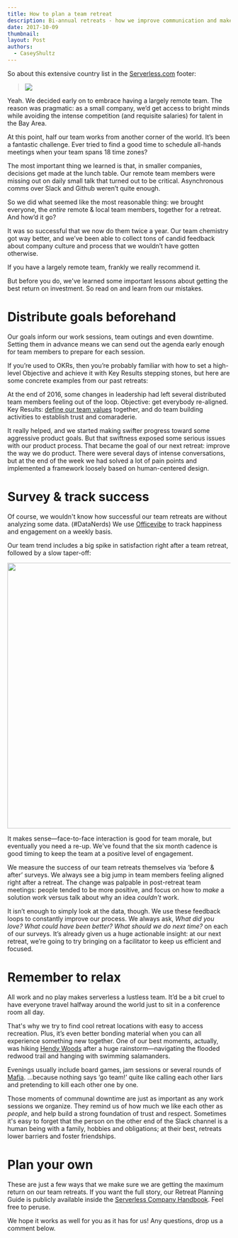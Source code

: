 ```yaml
---
title: How to plan a team retreat
description: Bi-annual retreats - how we improve communication and make remote teams work.
date: 2017-10-09
thumbnail: 
layout: Post
authors:
  - CaseyShultz
---
```


So about this extensive country list in the [Serverless.com](serverless.com) footer:

> <img src="https://s3-us-west-2.amazonaws.com/assets.blog.serverless.com/team-retreat/made-with-love.png">

Yeah. We decided early on to embrace having a largely remote team. The reason was pragmatic: as a small company, we’d get access to bright minds while avoiding the intense competition (and requisite salaries) for talent in the Bay Area.

At this point, half our team works from another corner of the world. It’s been a fantastic challenge. Ever tried to find a good time to schedule all-hands meetings when your team spans 18 time zones?

The most important thing we learned is that, in smaller companies, decisions get made at the lunch table. Our remote team members were missing out on daily small talk that turned out to be critical. Asynchronous comms over Slack and Github weren’t quite enough. 

So we did what seemed like the most reasonable thing: we brought everyone, the *entire* remote & local team members, together for a retreat. And how’d it go?

It was so successful that we now do them twice a year. Our team chemistry got way better, and we’ve been able to collect tons of candid feedback about company culture and process that we wouldn’t have gotten otherwise.

If you have a largely remote team, frankly we really recommend it. 

But before you do, we've learned some important lessons about getting the best return on investment. So read on and learn from our mistakes.

# Distribute goals beforehand

Our goals inform our work sessions, team outings and even downtime. Setting them in advance means we can send out the agenda early enough for team members to prepare for each session.

If you’re used to OKRs, then you’re probably familiar with how to set a high-level Objective and achieve it with Key Results stepping stones, but here are some concrete examples from our past retreats:

At the end of 2016, some changes in leadership had left several distributed team members feeling out of the loop. Objective: get everybody re-aligned. Key Results: [define our team values](https://serverless.com/blog/how-serverless-defined-its-team-culture/) together, and do team building activities to establish trust and comaraderie.

It really helped, and we started making swifter progress toward some aggressive product goals. But that swiftness exposed some serious issues with our product process. That became the goal of our next retreat: improve the way we do product. There were several days of intense conversations, but at the end of the week we had solved a lot of pain points and implemented a framework loosely based on human-centered design.

# Survey & track success

Of course, we wouldn't know how successful our team retreats are without analyzing some data. (#DataNerds) We use [Officevibe](https://www.officevibe.com/) to track happiness and engagement on a weekly basis.

Our team trend includes a big spike in satisfaction right after a team retreat, followed by a slow taper-off:

<img width="600" src="https://s3-us-west-2.amazonaws.com/assets.blog.serverless.com/team-retreat/team-engagement.png">

It makes sense—face-to-face interaction is good for team morale, but eventually you need a re-up. We've found that the six month cadence is good timing to keep the team at a positive level of engagement.

We measure the success of our team retreats themselves via ‘before & after’ surveys. We always see a big jump in team members feeling aligned right after a retreat. The change was palpable in post-retreat team meetings: people tended to be more positive, and focus on how to *make* a solution work versus talk about why an idea *couldn't* work.

It isn’t enough to simply look at the data, though. We use these feedback loops to constantly improve our process. We always ask, *What did you love? What could have been better? What should we do next time?* on each of our surveys. It’s already given us a huge actionable insight: at our next retreat, we’re going to try bringing on a facilitator to keep us efficient and focused.

# Remember to relax

All work and no play makes serverless a lustless team. It’d be a bit cruel to have everyone travel halfway around the world just to sit in a conference room all day.

That's why we try to find cool retreat locations with easy to access recreation. Plus, it’s even better bonding material when you can all experience something new together. One of our best moments, actually, was hiking [Hendy Woods](https://www.parks.ca.gov/?page_id=438) after a huge rainstorm—navigating the flooded redwood trail and hanging with swimming salamanders.

Evenings usually include board games, jam sessions or several rounds of [Mafia](https://en.wikipedia.org/wiki/Mafia_(party_game)). ...because nothing says ‘go team!’ quite like calling each other liars and pretending to kill each other one by one.

Those moments of communal downtime are just as important as any work sessions we organize. They remind us of how much we like each other as *people*, and help build a strong foundation of trust and respect. Sometimes it's easy to forget that the person on the other end of the Slack channel is a human being with a family, hobbies and obligations; at their best, retreats lower barriers and foster friendships.

# Plan your own

These are just a few ways that we make sure we are getting the maximum return on our team retreats. If you want the full story, our Retreat Planning Guide is publicly available inside the [Serverless Company Handbook](https://github.com/serverless/culture). Feel free to peruse.

We hope it works as well for you as it has for us! Any questions, drop us a comment below.
